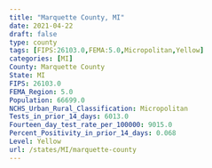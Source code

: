 ```yaml
---
title: "Marquette County, MI"
date: 2021-04-22
draft: false
type: county
tags: [FIPS:26103.0,FEMA:5.0,Micropolitan,Yellow]
categories: [MI]
County: Marquette County
State: MI
FIPS: 26103.0
FEMA_Region: 5.0
Population: 66699.0
NCHS_Urban_Rural_Classification: Micropolitan
Tests_in_prior_14_days: 6013.0
Fourteen_day_test_rate_per_100000: 9015.0
Percent_Positivity_in_prior_14_days: 0.068
Level: Yellow
url: /states/MI/marquette-county
---
```



